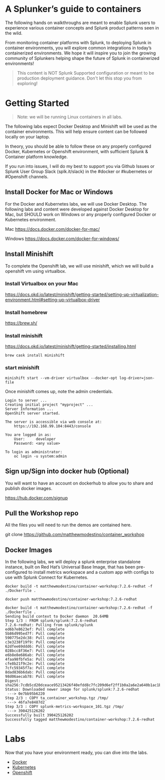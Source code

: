 # A Splunker’s guide to containers

The following hands on walkthroughs are meant to enable Splunk users to experience various container concepts and Splunk product patterns seen in the wild. 

From monitoring container platforms with Splunk, to deploying Splunk in container environments, you will explore common integrations in today’s containerized environments. We hope it will inspire you to join the growing community of Splunkers helping shape the future of Splunk in containerized environments!

> This content is NOT Splunk Supported configuration or meant to be production deployment guidance. Don't let this stop you from exploring!
 
# Getting Started

> Note: we will be running Linux containers in all labs. 

The following labs expect Docker Desktop and Minishift will be used as the container environments. This will help ensure content can be followed locally on your laptop.

In theory, you should be able to follow these on any properly configured Docker, Kubernetes or Openshift environment, with sufficient Splunk & Container platform knowledge. 

If you run into issues, I will do my best to support you via Github Issues or Splunk User Group Slack (splk.it/slack) in the #docker or #kubernetes or #Openshift channels. 

## Install Docker for Mac or Windows 
For the Docker and Kubernetes labs, we will use Docker Desktop. The following labs and content were developed against Docker Desktop for Mac, but SHOULD work on Windows or any properly configured Docker or Kubernetes environment. 

Mac
https://docs.docker.com/docker-for-mac/

Windows
https://docs.docker.com/docker-for-windows/


## Install Minishift

To complete the Openshift lab, we will use minishift, which we will build a openshift vm using virtualbox. 

### Install Virtualbox on your Mac
https://docs.okd.io/latest/minishift/getting-started/setting-up-virtualization-environment.html#setting-up-virtualbox-driver

### Install homebrew
https://brew.sh/

### Install minishift
https://docs.okd.io/latest/minishift/getting-started/installing.html

```
brew cask install minishift
```

### start minishift


```
minishift start --vm-driver virtualbox --docker-opt log-driver=json-file 
```

Once minishift comes up, note the admin credentials. 

```
Login to server ...
Creating initial project "myproject" ...
Server Information ...
OpenShift server started.

The server is accessible via web console at:
    https://192.168.99.104:8443/console

You are logged in as:
    User:     developer
    Password: <any value>

To login as administrator:
    oc login -u system:admin
```

## Sign up/Sign into docker hub (Optional)
You will want to have an account on dockerhub to allow you to share and publish docker images.

https://hub.docker.com/signup

## Pull the Workshop repo
All the files you will need to run the demos are contained here.

git clone https://github.com/matthewmodestino/container_workshop

## Docker Images
In the following labs, we will deploy a splunk enterprise standalone instance, built on Red Hat’s Universal Base Image, that has been pre-configured to install metrics workspace and a custom app with configs to use with Splunk Connect for Kubernetes. 


```
docker build -t matthewmodestino/container-workshop:7.2.6-redhat -f ./Dockerfile .
```

```
docker push matthewmodestino/container-workshop:7.2.6-redhat
```

```
docker build -t matthewmodestino/container-workshop:7.2.6-redhat -f ./Dockerfile .
Sending build context to Docker daemon  20.64MB
Step 1/3 : FROM splunk/splunk:7.2.6-redhat
7.2.6-redhat: Pulling from splunk/splunk
ed6b7e8623ef: Pull complete 
5b86d995ed7f: Pull complete 
590775e2dc38: Pull complete 
c3e3238f19f9: Pull complete 
62dfee69ddd6: Pull complete 
028bcc8f36e7: Pull complete 
e6b8e8e686ab: Pull complete 
4faa98fbfe5a: Pull complete 
cfe8b21f9c2e: Pull complete 
7cfc59345f7a: Pull complete 
8dad836b6dab: Pull complete 
98d06aecab78: Pull complete 
Digest: sha256:7cdb5cd20dceace95213426f40efdd8c7fc209d6ef2ff1b0a2a6e2a640b1ac1b
Status: Downloaded newer image for splunk/splunk:7.2.6-redhat
 ---> 0e7bb95b6220
Step 2/3 : COPY ta_container_workshop.tgz /tmp/
 ---> 46fa7e8487d2
Step 3/3 : COPY splunk-metrics-workspace_101.tgz /tmp/
 ---> 390425126202
Successfully built 390425126202
Successfully tagged matthewmodestino/container-workshop:7.2.6-redhat
```


# Labs

Now that you have your environment ready, you can dive into the labs. 


* [Docker](docs/01-docker-lab.md)
* [Kubernetes](docs/02-kubernetes-lab.md)
* [Openshift](docs/03-openshift-lab.md)



